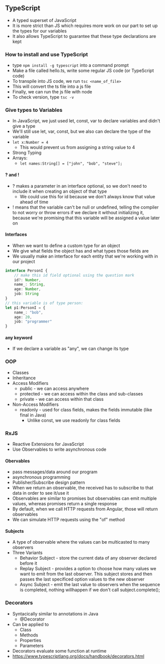 ## TypeScript
- A typed superset of JavaScript
- It is more strict than JS which requires more work on our part to set up the types for our variables
- It also allows TypeScript to guarantee that these type declarations are kept

### How to install and use TypeScript
- type ```npm install -g typescript``` into a command prompt
- Make a file called hello.ts, write some regular JS code (or TypeScript code)
- To transpile into JS code, we run ```tsc <name_of_file>```
- This will convert the ts file into a js file
- Finally, we can run the js file with node
- To check version, type ```tsc -v```

### Give types to Variables
- In JavaScript, we just used let, const, var to declare variables and didn't give a type
- We'll still use let, var, const, but we also can declare the type of the variable
- ```let x:Number = 4```
    - This would prevent us from assigning a string value to 4
- Strong Typing
- Arrays:
    - ```let names:String[] = ["john", "bob", "steve"];```

#### ? and !
- ? makes a parameter in an interface optional, so we don't need to include it when creating an object of that type
    - We could use this for id because we don't always know that value ahead of time
- !  means that the variable can't be null or undefined, telling the compiler to not worry or throw errors if we declare it without initializing it, because we're promising that this variable will be assigned a value later on

#### Interfaces
- When we want to define a custom type for an object
- We give what fields the object has and what types those fields are
- We usually make an interface for each entity that we're working with in our project
```ts
interface PersonI {
    // make this id field optional using the question mark
    id?: Number,
    name_: String,
    age: Number,
    job: String
}
// this variable is of type person:
let p1:PersonI = {
    name_: "bob",
    age: 20,
    job: "programmer"
}
```

#### any keyword
- If we declare a variable as "any", we can change its type

### OOP 
- Classes
- Inheritance
- Access Modifiers
    - public - we can access anywhere
    - protected - we can access within the class and sub-classes
    - private - we can access within that class
- Non-Access Modifiers
    - readonly - used for class fields, makes the fields immutable (like final in Java)
        - Unlike const, we use readonly for class fields

### RxJS
- Reactive Extensions for JavaScript
- Use Observables to write asynchronous code

#### Obervables
- pass messages/data around our program
- asynchronous programming
- Publisher/Subscribe design pattern
- When we return an observable, the received has to subscribe to that data in order to see it/use it
- Observables are similar to promises but observables can emit multiple values, whereas promises return a single response
- By default, when we call HTTP requests from Angular, those will return observables
- We can simulate HTTP requests using the "of" method

#### Subjects
- A type of observable where the values can be multicasted to many observers
- Three Variants
    - Behavior Subject - store the current data of any observer declared before it
    - Replay Subject - provides a option to choose how many values we want to emit from the last observer. This subject stores and then passes the last specificed option values to the new observer
    - Async Subject - emit the last value to observers when the sequence is completed, nothing willhappen if we don't call subject.complete();

### Decorators
- Syntacically similar to annotations in Java
    - @Decorator
- Can be applied to
    - Class
    - Methods
    - Properties
    - Parameters
- Decorators evaluate some function at runtime
- https://www.typescriptlang.org/docs/handbook/decorators.html